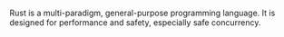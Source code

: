 
</br>
Rust is a multi-paradigm, general-purpose programming language. It is designed for performance and safety, especially safe concurrency.

